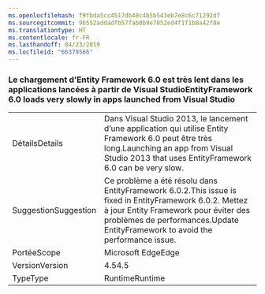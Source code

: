 ```yaml
---
ms.openlocfilehash: f9fbda5cc4517db40c4b5b543eb7e8c6c71292d7
ms.sourcegitcommit: 9b552addadfb57fab0b9e7852ed4f1f1b8a42f8e
ms.translationtype: HT
ms.contentlocale: fr-FR
ms.lasthandoff: 04/23/2019
ms.locfileid: "66379566"
---
```

### <a name="entityframework-60-loads-very-slowly-in-apps-launched-from-visual-studio"></a><span data-ttu-id="b9904-101">Le chargement d’Entity Framework 6.0 est très lent dans les applications lancées à partir de Visual Studio</span><span class="sxs-lookup"><span data-stu-id="b9904-101">EntityFramework 6.0 loads very slowly in apps launched from Visual Studio</span></span>

|   |   |
|---|---|
|<span data-ttu-id="b9904-102">Détails</span><span class="sxs-lookup"><span data-stu-id="b9904-102">Details</span></span>|<span data-ttu-id="b9904-103">Dans Visual Studio 2013, le lancement d’une application qui utilise Entity Framework 6.0 peut être très long.</span><span class="sxs-lookup"><span data-stu-id="b9904-103">Launching an app from Visual Studio 2013 that uses EntityFramework 6.0 can be very slow.</span></span>|
|<span data-ttu-id="b9904-104">Suggestion</span><span class="sxs-lookup"><span data-stu-id="b9904-104">Suggestion</span></span>|<span data-ttu-id="b9904-105">Ce problème a été résolu dans EntityFramework 6.0.2.</span><span class="sxs-lookup"><span data-stu-id="b9904-105">This issue is fixed in EntityFramework 6.0.2.</span></span> <span data-ttu-id="b9904-106">Mettez à jour Entity Framework pour éviter des problèmes de performances.</span><span class="sxs-lookup"><span data-stu-id="b9904-106">Update EntityFramework to avoid the performance issue.</span></span>|
|<span data-ttu-id="b9904-107">Portée</span><span class="sxs-lookup"><span data-stu-id="b9904-107">Scope</span></span>|<span data-ttu-id="b9904-108">Microsoft Edge</span><span class="sxs-lookup"><span data-stu-id="b9904-108">Edge</span></span>|
|<span data-ttu-id="b9904-109">Version</span><span class="sxs-lookup"><span data-stu-id="b9904-109">Version</span></span>|<span data-ttu-id="b9904-110">4.5</span><span class="sxs-lookup"><span data-stu-id="b9904-110">4.5</span></span>|
|<span data-ttu-id="b9904-111">Type</span><span class="sxs-lookup"><span data-stu-id="b9904-111">Type</span></span>|<span data-ttu-id="b9904-112">Runtime</span><span class="sxs-lookup"><span data-stu-id="b9904-112">Runtime</span></span>|
